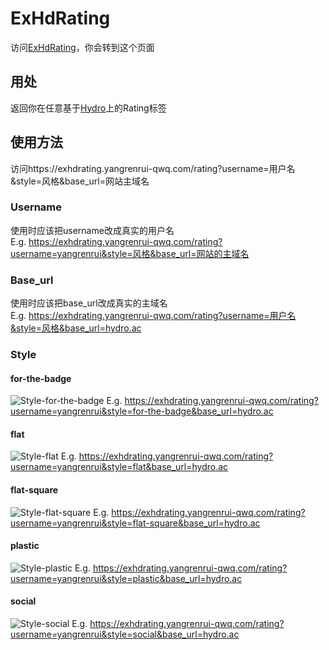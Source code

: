 # ExHdRating
访问[ExHdRating](https://exhdrating.yangrenrui-qwq.com)，你会转到这个页面
## 用处
返回你在任意基于[Hydro](https://hydro.js.org)上的Rating标签
## 使用方法
访问https://exhdrating.yangrenrui-qwq.com/rating?username=用户名&style=风格&base_url=网站主域名
### Username
使用时应该把username改成真实的用户名\
E.g. https://exhdrating.yangrenrui-qwq.com/rating?username=yangrenrui&style=风格&base_url=网站的主域名
### Base_url
使用时应该把base_url改成真实的主域名\
E.g. https://exhdrating.yangrenrui-qwq.com/rating?username=用户名&style=风格&base_url=hydro.ac
### Style
#### for-the-badge
![Style-for-the-badge](/exhdrating-1.svg)
E.g. https://exhdrating.yangrenrui-qwq.com/rating?username=yangrenrui&style=for-the-badge&base_url=hydro.ac
#### flat
![Style-flat](/exhdrating-2.svg)
E.g. https://exhdrating.yangrenrui-qwq.com/rating?username=yangrenrui&style=flat&base_url=hydro.ac
#### flat-square
![Style-flat-square](/exhdrating-3.svg)
E.g. https://exhdrating.yangrenrui-qwq.com/rating?username=yangrenrui&style=flat-square&base_url=hydro.ac
#### plastic
![Style-plastic](/exhdrating-4.svg)
E.g. https://exhdrating.yangrenrui-qwq.com/rating?username=yangrenrui&style=plastic&base_url=hydro.ac
#### social
![Style-social](/exhdrating-5.svg)
E.g. https://exhdrating.yangrenrui-qwq.com/rating?username=yangrenrui&style=social&base_url=hydro.ac